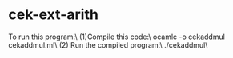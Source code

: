 # cek-ext-arith

To run this program:\\
(1)Compile this code:\\
 ocamlc -o cekaddmul cekaddmul.ml\\
(2) Run the compiled program:\\
 ./cekaddmul\\